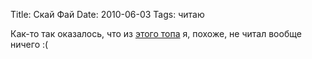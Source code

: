 Title: Скай Фай
Date: 2010-06-03
Tags: читаю

<div class="text"><p>Как-то так оказалось, что из <a href="http://nymag.com/arts/books/features/66294/index2.html">этого топа</a> я, похоже, не читал вообще ничего :(</p></div>